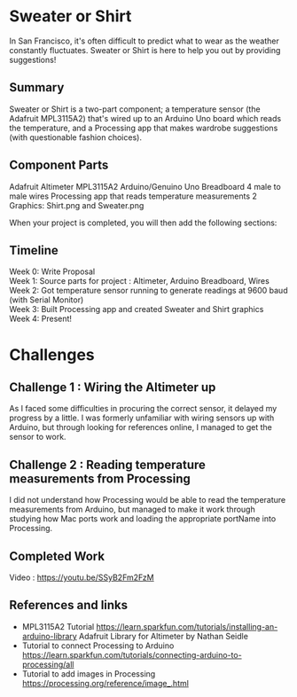 # Sweater or Shirt
In San Francisco, it's often difficult to predict what to wear as the weather constantly fluctuates. Sweater or Shirt is here to help you out by providing suggestions!

## Summary
Sweater or Shirt is a two-part component; a temperature sensor (the Adafruit MPL3115A2) that's wired up to an Arduino Uno board which reads the temperature, and a Processing app that makes wardrobe suggestions (with questionable fashion choices).

## Component Parts
Adafruit Altimeter MPL3115A2
Arduino/Genuino Uno Breadboard
4 male to male wires
Processing app that reads temperature measurements 
2 Graphics: Shirt.png and Sweater.png

When your project is completed, you will then add the following sections:
## Timeline
Week 0: Write Proposal  <br />
Week 1: Source parts for project : Altimeter, Arduino Breadboard, Wires <br />
Week 2: Got temperature sensor running to generate readings at 9600 baud (with Serial Monitor)  <br />
Week 3: Built Processing app and created Sweater and Shirt graphics <br />
Week 4: Present! <br />

# Challenges
## Challenge 1 : Wiring the Altimeter up
As I faced some difficulties in procuring the correct sensor, it delayed my progress by a little. I was formerly unfamiliar with wiring sensors up with Arduino, but through looking for references online, I managed to get the sensor to work. 

## Challenge 2 : Reading temperature measurements from Processing 
I did not understand how Processing would be able to read the temperature measurements from Arduino, but managed to make it work through studying how Mac ports work and loading the appropriate portName into Processing.


## Completed Work
Video : https://youtu.be/SSyB2Fm2FzM

## References and links
- MPL3115A2 Tutorial https://learn.sparkfun.com/tutorials/installing-an-arduino-library Adafruit Library for Altimeter by Nathan Seidle
- Tutorial to connect Processing to Arduino 
https://learn.sparkfun.com/tutorials/connecting-arduino-to-processing/all
- Tutorial to add images in Processing 
https://processing.org/reference/image_.html
